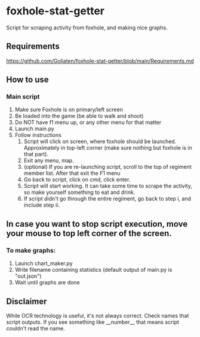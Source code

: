 # foxhole-stat-getter
Script for scraping activity from foxhole, and making nice graphs.

## Requirements
https://github.com/Goliaten/foxhole-stat-getter/blob/main/Requirements.md

## How to use
### Main script
1. Make sure Foxhole is on primary/left screen
2. Be loaded into the game (be able to walk and shoot)
3. Do NOT have f1 menu up, or any other menu for that matter
4. Launch main.py
5. Follow instructions
   1. Script will click on screen, where foxhole should be launched. Approximately in top-left corner (make sure nothing but foxhole is in that part).
   2. Exit any menu, map.
   3. (optional) If you are re-launching script, scroll to the top of regiment member list. After that exit the F1 menu
   4. Go back to script, click on cmd, click enter.
   5. Script will start working. It can take some time to scrape the activity, so make yourself something to eat and drink.
   6. If script didn't go through the entire regiment, go back to step i, and include step ii. 

## In case you want to stop script execution, move your mouse to top left corner of the screen.

### To make graphs:
1. Launch chart_maker.py
2. Write filename containing statistics (default output of main.py is "out.json")
3. Wait until graphs are done

## Disclaimer
While OCR technology is useful, it's not always correct. Check names that script outputs. If you see something like \_\_number\_\_ that means script couldn't read the name.
